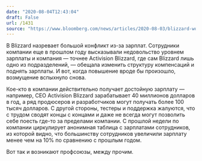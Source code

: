 ```yaml
---
date: "2020-08-04T12:43:04"
draft: False
url: /1431
source: "https://www.bloomberg.com/news/articles/2020-08-03/blizzard-workers-share-salaries-in-revolt-over-wage-disparities"
---
```


В Blizzard назревает большой конфликт из-за зарплат. Сотрудники компании еще в прошлом году высказывали недовольство уровнем зарплаты и компания — точнее Activision Blizzard, где сам Blizzard лишь одно из подразделений, — обещала изменить структуру компенсаций и поднять зарплаты. И вот, когда повышение вроде бы произошло, возмущение вспыхнуло снова.

Кое-кто в компании действительно получает достойную зарплату — например, CEO Activision Blizzard зарабатывает 40 миллионов долларов в год, а ряд продюсеров и разработчиков могут получать более 100 тысяч долларов. С другой стороны, тестеры и поддержка жалуются, что с трудом сводят концы с концами и даже не всегда могут позволить себе поесть где-то за пределами компании. С прошлой недели по компании циркулирует анонимная таблица с зарплатами сотрудников, из которой видно, что большинству сотрудников увеличили зарплату менее чем на 10% по сравнению с прошлым годом.

Вот так и возникают профсоюзы, между прочим.
